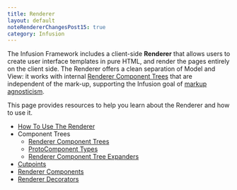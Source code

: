 ```yaml
---
title: Renderer
layout: default
noteRendererChangesPost15: true
category: Infusion
---
```


The Infusion Framework includes a client-side **Renderer** that allows users to create user interface templates in pure HTML, and render the pages entirely on the client side. The Renderer offers a clean separation of Model and View: it works with internal [Renderer Component Trees](RendererComponentTrees.md) that are independent of the mark-up, supporting the Infusion goal of [markup agnosticism](FrameworkConcepts.md).

This page provides resources to help you learn about the Renderer and how to use it.

* [How To Use The Renderer](HowToUseTheRenderer.md)
* Component Trees
    - [Renderer Component Trees](RendererComponentTrees.md)
    - [ProtoComponent Types](ProtoComponentTypes.md)
    - [Renderer Component Tree Expanders](RendererComponentTreeExpanders.md)
* [Cutpoints](Cutpoints.md)
* [Renderer Components](RendererComponents.md)
* [Renderer Decorators](RendererDecorators.md)
